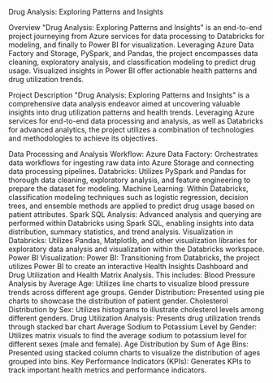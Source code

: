 Drug Analysis: Exploring Patterns and Insights

Overview
"Drug Analysis: Exploring Patterns and Insights" is an end-to-end project journeying from Azure services for data processing to Databricks for modeling, and finally to Power BI for visualization. Leveraging Azure Data Factory and Storage, PySpark, and Pandas, the project encompasses data cleaning, exploratory analysis, and classification modeling to predict drug usage. Visualized insights in Power BI offer actionable health patterns and drug utilization trends.

Project Description
"Drug Analysis: Exploring Patterns and Insights" is a comprehensive data analysis endeavor aimed at uncovering valuable insights into drug utilization patterns and health trends. Leveraging Azure services for end-to-end data processing and analysis, as well as Databricks for advanced analytics, the project utilizes a combination of technologies and methodologies to achieve its objectives.

Data Processing and Analysis Workflow:
Azure Data Factory: Orchestrates data workflows for ingesting raw data into Azure Storage and connecting data processing pipelines.
Databricks: Utilizes PySpark and Pandas for thorough data cleaning, exploratory analysis, and feature engineering to prepare the dataset for modeling.
Machine Learning: Within Databricks, classification modeling techniques such as logistic regression, decision trees, and ensemble methods are applied to predict drug usage based on patient attributes.
Spark SQL Analysis: Advanced analysis and querying are performed within Databricks using Spark SQL, enabling insights into data distribution, summary statistics, and trend analysis.
Visualization in Databricks: Utilizes Pandas, Matplotlib, and other visualization libraries for exploratory data analysis and visualization within the Databricks workspace.
Power BI Visualization:
Power BI: Transitioning from Databricks, the project utilizes Power BI to create an interactive Health Insights Dashboard and Drug Utilization and Health Matrix Analysis. This includes:
Blood Pressure Analysis by Average Age: Utilizes line charts to visualize blood pressure trends across different age groups.
Gender Distribution: Presented using pie charts to showcase the distribution of patient gender.
Cholesterol Distribution by Sex: Utilizes histograms to illustrate cholesterol levels among different genders.
Drug Utilization Analysis: Presents drug utilization trends through stacked bar chart
Average Sodium to Potassium Level by Gender: Utilizes matrix visuals to find the average sodium to potassium level for different sexes (male and female).
Age Distribution by Sum of Age Bins: Presented using stacked column charts to visualize the distribution of ages grouped into bins.
Key Performance Indicators (KPIs): Generates KPIs to track important health metrics and performance indicators.